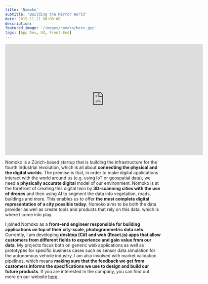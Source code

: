 ```yaml
---
title: 'Nomoko'
subtitle: 'Building the Mirror World'
date: 2019-11-11 00:00:00
description: 
featured_image: '/images/nomoko/hero.jpg'
tags: [App Dev, UX, Front-End]
---
```


<iframe title="vimeo-player" src="https://player.vimeo.com/video/314532351" width="640" height="360" frameborder="0" allowfullscreen></iframe>

Nomoko is a Zürich-based startup that is building the infrastructure for the fourth industrial revolution, which is all about **connecting the physical and the digital worlds**. The premise is that, in order to make digital applications interact with the world around us (e.g. using IoT or geospatial data), we need a **physically accurate digital** model of our environment. Nomoko is at the forefront of creating this digital twin by **3D-scanning cities with the use of drones** and then using AI to segment the data into vegetation, roads, buildings and more. This enables us to offer **the most complete digital representation of a city possible today**. Nomoko aims to be both the data provider as well as create tools and products that rely on this data, which is where I come into play.

I joined Nomoko as a **front-end engineer responsible for building applications on top of their city-scale, photogrammetric data sets**. Currently, I am developing **desktop (C#) and web (React.js) apps that allow customers from different fields to experience and gain value from our data**. My projects focus both on generic web applications as well as prototypes for specific business cases such as sensor data simulation for the autonomous vehicle industry. I am also involved with market validation pipelines, which means **making sure that the feedback we get from customers informs the specifications we use to design and build our future products**. If you are interested in the company, you can find out more on our website [here](http://nomoko.world/).

